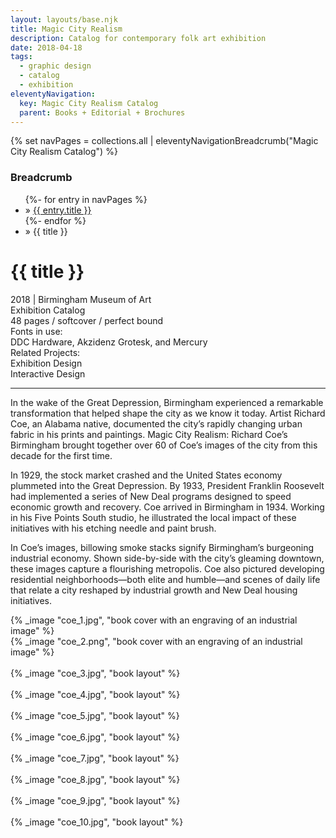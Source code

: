 ```yaml
---
layout: layouts/base.njk
title: Magic City Realism
description: Catalog for contemporary folk art exhibition
date: 2018-04-18
tags:
  - graphic design
  - catalog
  - exhibition
eleventyNavigation:
  key: Magic City Realism Catalog
  parent: Books + Editorial + Brochures
---
```

{% set navPages = collections.all | eleventyNavigationBreadcrumb("Magic City Realism Catalog") %}
<div class="breadcrumb">
    <h3 class="visually-hidden">Breadcrumb</h3>
	<ul class="nav">
            {%- for entry in navPages %}
		<li class="nav-item"{% if entry.url == page.url %} class="active-breadcrumb"{% endif %}> » <a href="{{ entry.url }}">{{ entry.title }}</a></li>
  	    	{%- endfor %}
	    <li class="nav-item"><active-breadcrumb>» {{ title }}</active-breadcrumb></li>
	</ul>
</div>
<div class="container">
<div class="row"></div>
    <div class="row">
		<div class="col">
		    <h1>{{ title }}</h1>
            <figcaption>2018 | Birmingham Museum of Art</figcaption>
		    <figcaption>Exhibition Catalog</br>48 pages / softcover / perfect bound</figcaption>
            <figcaption>Fonts in use:</br>DDC Hardware, Akzidenz Grotesk, and Mercury</figcaption>
            <figcaption>Related Projects:</br>Exhibition Design</br>Interactive Design</figcaption>
        <hr>
            <p>In the wake of the Great Depression, Birmingham experienced a remarkable transformation that helped shape the city as we know it today. Artist Richard Coe, an Alabama native, documented the city’s rapidly changing urban fabric in his prints and paintings. Magic City Realism: Richard Coe’s Birmingham brought together over 60 of Coe’s images of the city from this decade for the first time.</p>
            <p>In 1929, the stock market crashed and the United States economy plummeted into the Great Depression. By 1933, President Franklin Roosevelt had implemented a series of New Deal programs designed to speed economic growth and recovery. Coe arrived in Birmingham in 1934. Working in his Five Points South studio, he illustrated the local impact of these initiatives with his etching needle and paint brush.</p>
            <p>In Coe’s images, billowing smoke stacks signify Birmingham’s burgeoning industrial economy. Shown side-by-side with the city’s gleaming downtown, these images capture a flourishing metropolis. Coe also pictured developing residential neighborhoods—both elite and humble—and scenes of daily life that relate a city reshaped by industrial growth and New Deal housing initiatives.</p>
		</div>
        <div class="col-1 col-1-md col-1-lg"></div>
		<div class="col">
			{% _image "coe_1.jpg", "book cover with an engraving of an industrial image" %}
		</div>
        <div class="col-1 col-1-md col-1-lg"></div>
	</div>
	<div class="row">
        <div class="col-1 col-1-md col-1-lg"></div>
        <div class="col">
            {% _image "coe_2.png", "book cover with an engraving of an industrial image" %}
        </br></br>
            {% _image "coe_3.jpg", "book layout" %}
        </br></br>
            {% _image "coe_4.jpg", "book layout" %}
        </br></br>
            {% _image "coe_5.jpg", "book layout" %}
        </br></br>
            {% _image "coe_6.jpg", "book layout" %}
        </br></br>
            {% _image "coe_7.jpg", "book layout" %}
        </br></br>
            {% _image "coe_8.jpg", "book layout" %}
        </br></br>
            {% _image "coe_9.jpg", "book layout" %}
        </br></br>
            {% _image "coe_10.jpg", "book layout" %}
        </div>
    <div class="col-1 col-1-md col-1-lg"></div>
  	</div>
</div>